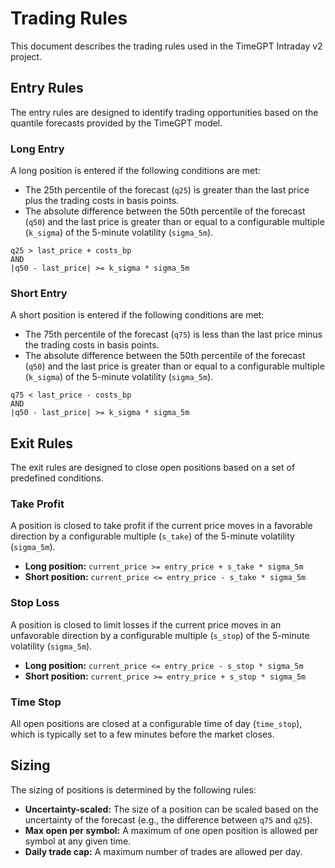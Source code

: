 # Trading Rules

This document describes the trading rules used in the TimeGPT Intraday v2 project.

## Entry Rules

The entry rules are designed to identify trading opportunities based on the quantile forecasts provided by the TimeGPT model.

### Long Entry

A long position is entered if the following conditions are met:

*   The 25th percentile of the forecast (`q25`) is greater than the last price plus the trading costs in basis points.
*   The absolute difference between the 50th percentile of the forecast (`q50`) and the last price is greater than or equal to a configurable multiple (`k_sigma`) of the 5-minute volatility (`sigma_5m`).

```
q25 > last_price + costs_bp
AND
|q50 - last_price| >= k_sigma * sigma_5m
```

### Short Entry

A short position is entered if the following conditions are met:

*   The 75th percentile of the forecast (`q75`) is less than the last price minus the trading costs in basis points.
*   The absolute difference between the 50th percentile of the forecast (`q50`) and the last price is greater than or equal to a configurable multiple (`k_sigma`) of the 5-minute volatility (`sigma_5m`).

```
q75 < last_price - costs_bp
AND
|q50 - last_price| >= k_sigma * sigma_5m
```

## Exit Rules

The exit rules are designed to close open positions based on a set of predefined conditions.

### Take Profit

A position is closed to take profit if the current price moves in a favorable direction by a configurable multiple (`s_take`) of the 5-minute volatility (`sigma_5m`).

*   **Long position:** `current_price >= entry_price + s_take * sigma_5m`
*   **Short position:** `current_price <= entry_price - s_take * sigma_5m`

### Stop Loss

A position is closed to limit losses if the current price moves in an unfavorable direction by a configurable multiple (`s_stop`) of the 5-minute volatility (`sigma_5m`).

*   **Long position:** `current_price <= entry_price - s_stop * sigma_5m`
*   **Short position:** `current_price >= entry_price + s_stop * sigma_5m`

### Time Stop

All open positions are closed at a configurable time of day (`time_stop`), which is typically set to a few minutes before the market closes.

## Sizing

The sizing of positions is determined by the following rules:

*   **Uncertainty-scaled:** The size of a position can be scaled based on the uncertainty of the forecast (e.g., the difference between `q75` and `q25`).
*   **Max open per symbol:** A maximum of one open position is allowed per symbol at any given time.
*   **Daily trade cap:** A maximum number of trades are allowed per day.

